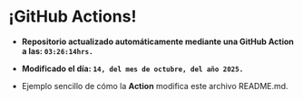 # ¡GitHub Actions!
* **Repositorio actualizado automáticamente mediante una GitHub Action a las: `03:26:14hrs.`**
* **Modificado el día: `14, del mes de octubre, del año 2025.`**

* Ejemplo sencillo de cómo la **Action** modifica este archivo README.md.
